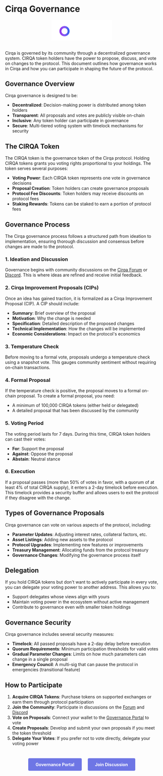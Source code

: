 # Cirqa Governance

<div class="cirqa-logo-container" style="text-align: center; margin-bottom: 30px;">
  <img src="assets/images/logo.svg" alt="Cirqa Logo" style="max-width: 200px;">
</div>

<div class="cirqa-highlight">

Cirqa is governed by its community through a decentralized governance system. CIRQA token holders have the power to propose, discuss, and vote on changes to the protocol. This document outlines how governance works in Cirqa and how you can participate in shaping the future of the protocol.

</div>

## Governance Overview

Cirqa governance is designed to be:

- **Decentralized**: Decision-making power is distributed among token holders
- **Transparent**: All proposals and votes are publicly visible on-chain
- **Inclusive**: Any token holder can participate in governance
- **Secure**: Multi-tiered voting system with timelock mechanisms for security

## The CIRQA Token

The CIRQA token is the governance token of the Cirqa protocol. Holding CIRQA tokens grants you voting rights proportional to your holdings. The token serves several purposes:

- **Voting Power**: Each CIRQA token represents one vote in governance decisions
- **Proposal Creation**: Token holders can create governance proposals
- **Protocol Fee Discounts**: Token holders may receive discounts on protocol fees
- **Staking Rewards**: Tokens can be staked to earn a portion of protocol fees

## Governance Process

<div class="cirqa-note">

The Cirqa governance process follows a structured path from ideation to implementation, ensuring thorough discussion and consensus before changes are made to the protocol.

</div>

### 1. Ideation and Discussion

Governance begins with community discussions on the [Cirqa Forum](https://community.cirqa.io) or [Discord](https://discord.gg/cirqa). This is where ideas are refined and receive initial feedback.

### 2. Cirqa Improvement Proposals (CIPs)

Once an idea has gained traction, it is formalized as a Cirqa Improvement Proposal (CIP). A CIP should include:

- **Summary**: Brief overview of the proposal
- **Motivation**: Why the change is needed
- **Specification**: Detailed description of the proposed changes
- **Technical Implementation**: How the changes will be implemented
- **Economic Considerations**: Impact on the protocol's economics

### 3. Temperature Check

Before moving to a formal vote, proposals undergo a temperature check using a snapshot vote. This gauges community sentiment without requiring on-chain transactions.

### 4. Formal Proposal

If the temperature check is positive, the proposal moves to a formal on-chain proposal. To create a formal proposal, you need:

- A minimum of 100,000 CIRQA tokens (either held or delegated)
- A detailed proposal that has been discussed by the community

### 5. Voting Period

The voting period lasts for 7 days. During this time, CIRQA token holders can cast their votes:

- **For**: Support the proposal
- **Against**: Oppose the proposal
- **Abstain**: Neutral stance

### 6. Execution

If a proposal passes (more than 50% of votes in favor, with a quorum of at least 4% of total CIRQA supply), it enters a 2-day timelock before execution. This timelock provides a security buffer and allows users to exit the protocol if they disagree with the change.

## Types of Governance Proposals

Cirqa governance can vote on various aspects of the protocol, including:

- **Parameter Updates**: Adjusting interest rates, collateral factors, etc.
- **Asset Listings**: Adding new assets to the protocol
- **Protocol Upgrades**: Implementing new features or improvements
- **Treasury Management**: Allocating funds from the protocol treasury
- **Governance Changes**: Modifying the governance process itself

## Delegation

If you hold CIRQA tokens but don't want to actively participate in every vote, you can delegate your voting power to another address. This allows you to:

- Support delegates whose views align with yours
- Maintain voting power in the ecosystem without active management
- Contribute to governance even with smaller token holdings

## Governance Security

Cirqa governance includes several security measures:

- **Timelock**: All passed proposals have a 2-day delay before execution
- **Quorum Requirements**: Minimum participation thresholds for valid votes
- **Gradual Parameter Changes**: Limits on how much parameters can change in a single proposal
- **Emergency Council**: A multi-sig that can pause the protocol in emergencies (transitional feature)

## How to Participate

1. **Acquire CIRQA Tokens**: Purchase tokens on supported exchanges or earn them through protocol participation
2. **Join the Community**: Participate in discussions on the [Forum](https://community.cirqa.io) and [Discord](https://discord.gg/cirqa)
3. **Vote on Proposals**: Connect your wallet to the [Governance Portal](https://cirqa.netlify.app/governance) to vote
4. **Create Proposals**: Develop and submit your own proposals if you meet the token threshold
5. **Delegate Your Votes**: If you prefer not to vote directly, delegate your voting power

<div class="cta-container" style="display: flex; justify-content: center; gap: 20px; margin-top: 40px;">
  <a href="https://cirqa.netlify.app/governance" class="cta-button" style="background-color: #6E76E5; color: white; padding: 12px 24px; border-radius: 4px; text-decoration: none; font-weight: bold;">Governance Portal</a>
  <a href="https://community.cirqa.io" class="cta-button" style="background-color: #6E76E5; color: white; padding: 12px 24px; border-radius: 4px; text-decoration: none; font-weight: bold;">Join Discussion</a>
</div>